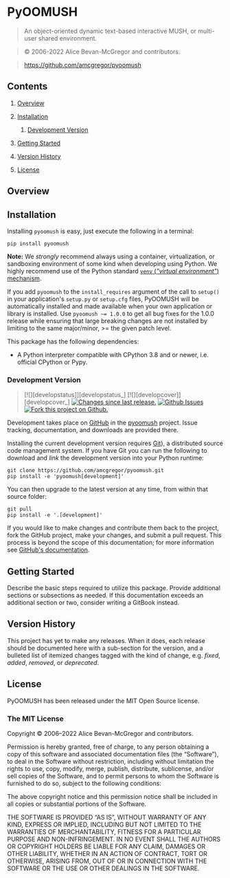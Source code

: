 # PyOOMUSH

> An object-oriented dynamic text-based interactive MUSH, or multi-user shared environment.

> © 2006-2022 Alice Bevan-McGregor and contributors.

> https://github.com/amcgregor/pyoomush


## Contents

1. [Overview](#overview)

2. [Installation](#installation)

	1. [Development Version](#development-version)

3. [Getting Started](#getting-started)

4. [Version History](#version-history)

5. [License](#license)


## Overview

<!-- TBD -->


## Installation

Installing `pyoomush` is easy, just execute the following in a terminal:

	pip install pyoomush

**Note:** We *strongly* recommend always using a container, virtualization, or sandboxing environment of some kind when developing using Python. We highly recommend use of the Python standard [`venv` (_"virtual environment"_) mechanism][venv].

If you add `pyoomush` to the `install_requires` argument of the call to `setup()` in your application's `setup.py` or `setup.cfg` files, PyOOMUSH will be automatically installed and made available when your own application or library is installed. Use `pyoomush ~= 1.0.0` to get all bug fixes for the 1.0.0 release while ensuring that large breaking changes are not installed by limiting to the same major/minor, >= the given patch level.

This package has the following dependencies:

* A Python interpreter compatible with CPython 3.8 and or newer, i.e. official CPython or Pypy.


### Development Version

> [![][developstatus]][developstatus_] [![][developcover]][developcover_] [![][ghsince]][ghsince_] [![][ghissues]][ghissues_] [![][ghfork]][ghfork_]

Development takes place on [GitHub][github] in the [pyoomush][repo] project. Issue tracking, documentation, and downloads are provided there.

Installing the current development version requires [Git][git]), a distributed source code management system. If you have Git you can run the following to download and *link* the development version into your Python runtime:

	git clone https://github.com/amcgregor/pyoomush.git
	pip install -e 'pyoomush[development]'

You can then upgrade to the latest version at any time, from within that source folder:

	git pull
	pip install -e '.[development]'

If you would like to make changes and contribute them back to the project, fork the GitHub project, make your changes, and submit a pull request. This process is beyond the scope of this documentation; for more information see [GitHub's documentation][ghhelp].


## Getting Started

Describe the basic steps required to utilize this package. Provide additional sections or subsections as needed. If this documentation exceeds an additional section or two, consider writing a GitBook instead.


## Version History

This project has yet to make any releases. When it does, each release should be documented here with a sub-section for the version, and a bulleted list of itemized changes tagged with the kind of change, e.g. *fixed*, *added*, *removed*, or *deprecated*.


## License

PyOOMUSH has been released under the MIT Open Source license.

### The MIT License

Copyright © 2006–2022 Alice Bevan-McGregor and contributors.

Permission is hereby granted, free of charge, to any person obtaining a copy of this software and associated documentation files (the “Software”), to deal in the Software without restriction, including without limitation the rights to use, copy, modify, merge, publish, distribute, sublicense, and/or sell copies of the Software, and to permit persons to whom the Software is furnished to do so, subject to the following conditions:

The above copyright notice and this permission notice shall be included in all copies or substantial portions of the Software.

THE SOFTWARE IS PROVIDED “AS IS”, WITHOUT WARRANTY OF ANY KIND, EXPRESS OR IMPLIED, INCLUDING BUT NOT LIMITED TO THE WARRANTIES OF MERCHANTABILITY, FITNESS FOR A PARTICULAR PURPOSE AND NON-INFRINGEMENT. IN NO EVENT SHALL THE AUTHORS OR COPYRIGHT HOLDERS BE LIABLE FOR ANY CLAIM, DAMAGES OR OTHER LIABILITY, WHETHER IN AN ACTION OF CONTRACT, TORT OR OTHERWISE, ARISING FROM, OUT OF OR IN CONNECTION WITH THE SOFTWARE OR THE USE OR OTHER DEALINGS IN THE SOFTWARE.


[venv]: https://docs.python.org/3/tutorial/venv.html

[git]: http://git-scm.com/
[repo]: https://github.com/amcgregor/pyoomush/
[github]: https://github.com/
[ghhelp]: https://help.github.com/


[ghwatch]: https://img.shields.io/github/watchers/amcgregor/pyoomush.svg?style=social&label=Watch "Subscribe to project activity on GitHub."
[ghstar]: https://img.shields.io/github/stars/amcgregor/pyoomush.svg?style=social&label=Star "Star this project on GitHub."
[ghsubscription]: https://github.com/amcgregor/pyoomush/subscription
[ghfork]: https://img.shields.io/github/forks/amcgregor/pyoomush.svg?style=social&label=Fork "Fork this project on Github."
[ghfork_]: https://github.com/marrow/cinje/fork

[ghissues]: http://img.shields.io/github/issues-raw/amcgregor/pyoomush.svg?style=flat "Github Issues"
[ghissues_]: https://github.com/amcgregor/pyoomush/issues
[ghsince]: https://img.shields.io/github/commits-since/amcgregor/pyoomush/$version.svg "Changes since last release."
[ghsince_]: https://github.com/amcgregor/pyoomush/commits/develop
[ghtag]: https://img.shields.io/github/tag/amcgregor/pyoomush.svg "Latest Github tagged release."
[ghtag_]: https://github.com/amcgregor/pyoomush/tree/$version
[latestversion]: http://img.shields.io/pypi/v/pyoomush.svg?style=flat "Latest released version on Pypi."
[latestversion_]: https://pypi.python.org/pypi/pyoomush

[cake]: http://img.shields.io/badge/cake-lie-1b87fb.svg?style=flat

